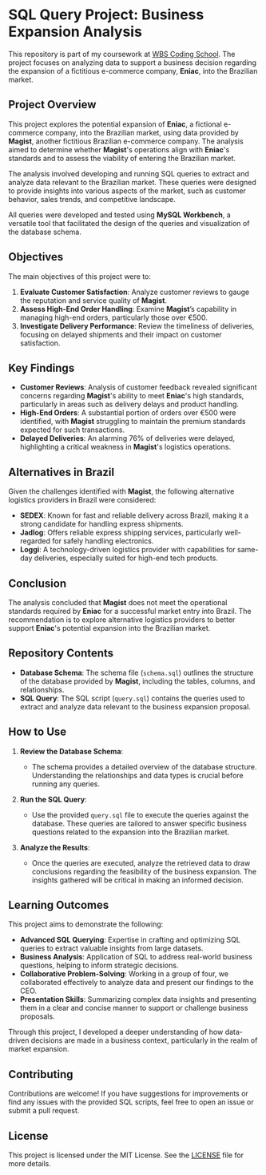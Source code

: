 # SQL Query Project: Business Expansion Analysis

This repository is part of my coursework at [WBS Coding School](https://www.wbscodingschool.com/). The project focuses on analyzing data to support a business decision regarding the expansion of a fictitious e-commerce company, **Eniac**, into the Brazilian market.

## Project Overview

This project explores the potential expansion of **Eniac**, a fictional e-commerce company, into the Brazilian market, using data provided by **Magist**, another fictitious Brazilian e-commerce company. The analysis aimed to determine whether **Magist**'s operations align with **Eniac**'s standards and to assess the viability of entering the Brazilian market.

The analysis involved developing and running SQL queries to extract and analyze data relevant to the Brazilian market. These queries were designed to provide insights into various aspects of the market, such as customer behavior, sales trends, and competitive landscape.

All queries were developed and tested using **MySQL Workbench**, a versatile tool that facilitated the design of the queries and visualization of the database schema.

## Objectives

The main objectives of this project were to:

1. **Evaluate Customer Satisfaction**: Analyze customer reviews to gauge the reputation and service quality of **Magist**.
2. **Assess High-End Order Handling**: Examine **Magist**’s capability in managing high-end orders, particularly those over €500.
3. **Investigate Delivery Performance**: Review the timeliness of deliveries, focusing on delayed shipments and their impact on customer satisfaction.

## Key Findings

- **Customer Reviews**: Analysis of customer feedback revealed significant concerns regarding **Magist**'s ability to meet **Eniac**'s high standards, particularly in areas such as delivery delays and product handling.
- **High-End Orders**: A substantial portion of orders over €500 were identified, with **Magist** struggling to maintain the premium standards expected for such transactions.
- **Delayed Deliveries**: An alarming 76% of deliveries were delayed, highlighting a critical weakness in **Magist**'s logistics operations.

## Alternatives in Brazil

Given the challenges identified with **Magist**, the following alternative logistics providers in Brazil were considered:

- **SEDEX**: Known for fast and reliable delivery across Brazil, making it a strong candidate for handling express shipments.
- **Jadlog**: Offers reliable express shipping services, particularly well-regarded for safely handling electronics.
- **Loggi**: A technology-driven logistics provider with capabilities for same-day deliveries, especially suited for high-end tech products.

## Conclusion

The analysis concluded that **Magist** does not meet the operational standards required by **Eniac** for a successful market entry into Brazil. The recommendation is to explore alternative logistics providers to better support **Eniac**'s potential expansion into the Brazilian market.

## Repository Contents

- **Database Schema**: The schema file (`schema.sql`) outlines the structure of the database provided by **Magist**, including the tables, columns, and relationships.
- **SQL Query**: The SQL script (`query.sql`) contains the queries used to extract and analyze data relevant to the business expansion proposal.

## How to Use

1. **Review the Database Schema**:
   - The schema provides a detailed overview of the database structure. Understanding the relationships and data types is crucial before running any queries.

2. **Run the SQL Query**:
   - Use the provided `query.sql` file to execute the queries against the database. These queries are tailored to answer specific business questions related to the expansion into the Brazilian market.

3. **Analyze the Results**:
   - Once the queries are executed, analyze the retrieved data to draw conclusions regarding the feasibility of the business expansion. The insights gathered will be critical in making an informed decision.

## Learning Outcomes

This project aims to demonstrate the following:

- **Advanced SQL Querying**: Expertise in crafting and optimizing SQL queries to extract valuable insights from large datasets.
- **Business Analysis**: Application of SQL to address real-world business questions, helping to inform strategic decisions.
- **Collaborative Problem-Solving**: Working in a group of four, we collaborated effectively to analyze data and present our findings to the CEO.
- **Presentation Skills**: Summarizing complex data insights and presenting them in a clear and concise manner to support or challenge business proposals.

Through this project, I developed a deeper understanding of how data-driven decisions are made in a business context, particularly in the realm of market expansion.

## Contributing

Contributions are welcome! If you have suggestions for improvements or find any issues with the provided SQL scripts, feel free to open an issue or submit a pull request.

## License

This project is licensed under the MIT License. See the [LICENSE](LICENSE) file for more details.
